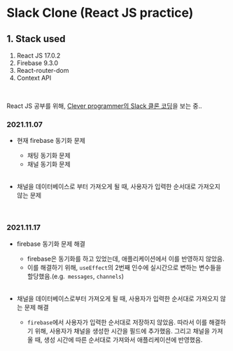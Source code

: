 # Slack Clone (React JS practice)

## 1. Stack used

1. React JS 17.0.2
2. Firebase 9.3.0
3. React-router-dom
4. Context API

<br/>

React JS 공부를 위해, [Clever programmer의 Slack 클론 코딩](https://www.youtube.com/watch?v=Oo4ziTddOxs&t=5464s)을 보는 중..<br/>

### 2021.11.07

- 현재 firebase 동기화 문제
  
  - 채팅 동기화 문제
  - 채널 동기화 문제 
  
  <br/>
  
- 채널을 데이터베이스로 부터 가져오게 될 때, 사용자가 입력한 순서대로 가져오지 않는 문제

<br/>

### 2021.11.17

* firebase 동기화 문제 해결

  * firebase은 동기화를 하고 있었는데, 애플리케이션에서 이를 반영하지 않았음.
  * 이를 해결하기 위해, `useEffect`의 2번째 인수에 실시간으로 변하는 변수들을 할당했음.(e.g.` messages`, `channels`) 

  <br/>

* 채널을 데이터베이스로부터 가져오게 될 때, 사용자가 입력한 순서대로 가져오지 않는 문제 해결

  * `firebase`에서 사용자가 입력한 순서대로 저장하지 않았음. 따라서 이를 해결하기 위해, 사용자가 채널을 생성한 시간을 필드에 추가했음. 그리고 채널을 가져올 때, 생성 시간에 따른 순서대로 가져와서 애플리케이션에 반영했음.

<br/>

